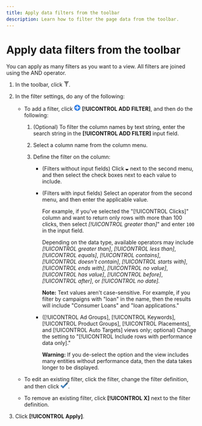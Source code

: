 ```yaml
---
title: Apply data filters from the toolbar
description: Learn how to filter the page data from the toolbar.
---
```

# Apply data filters from the toolbar

You can apply as many filters as you want to a view. All filters are joined using the AND operator.

1. In the toolbar, click ![Filter](/help/search-social-commerce/assets/filter.png "Filter").

1. In the filter settings, do any of the following:

   * To add a filter, click ![Add Filter](/help/search-social-commerce/assets/add.png "Add Filter") **[!UICONTROL ADD FILTER]**, and then do the following:

     1. (Optional) To filter the column names by text string, enter the search string in the **[!UICONTROL ADD FILTER]** input field.

     1. Select a column name from the column menu.

     1. Define the filter on the column:

        * (Filters without input fields) Click ![Down arrow](/help/search-social-commerce/assets/arrow-down-expand.png "Down arrow") next to the second menu, and then select the check boxes next to each value to include.

        * (Filters with input fields) Select an operator from the second menu, and then enter the applicable value.
   
          For example, if you've selected the "[!UICONTROL Clicks]" column and want to return only rows with more than 100 clicks, then select *[!UICONTROL greater than]*" and enter `100` in the input field.
          
          Depending on the data type, available operators may include *[!UICONTROL greater than]*, *[!UICONTROL less than]*, *[!UICONTROL equals]*, *[!UICONTROL contains]*, *[!UICONTROL doesn't contain]*, *[!UICONTROL starts with]*, *[!UICONTROL ends with]*, *[!UICONTROL no value]*, *[!UICONTROL has value]*, *[!UICONTROL before]*, *[!UICONTROL after]*, or *[!UICONTROL no date].* 
          
          **Note:** Text values aren't case-sensitive. For example, if you filter by campaigns with "loan" in the name, then the results will include "Consumer Loans" and "loan applications."

        * ([!UICONTROL Ad Groups], [!UICONTROL Keywords], [!UICONTROL Product Groups], [!UICONTROL Placements], and [!UICONTROL Auto Targets] views only; optional) Change the setting to "[!UICONTROL Include rows with performance data only]." 
        
          **Warning:** If you de-select the option and the view includes many entities without performance data, then the data takes longer to be displayed.

   * To edit an existing filter, click the filter, change the filter definition, and then click ![Update Filter](/help/search-social-commerce/assets/select.png "Update Filter").

   * To remove an existing filter, click **[!UICONTROL X]** next to the filter definition.

1. Click **[!UICONTROL Apply]**.
